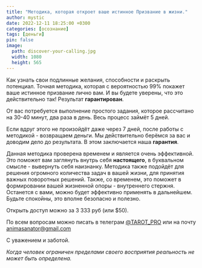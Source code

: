 ```yaml
---
title: "Методика, которая откроет ваше истинное Призвание в жизни."
author: mystic
date: 2022-12-11 18:25:00 +0300
categories: [осознание]
tags: [деньги]
pin: false
image:
  path: discover-your-calling.jpg        
  width: 1080
  height: 565
---
```


Как узнать свои подлинные желания, способности и раскрыть потенциал. Точная методика, которая с вероятностью 99% покажет ваше истинное призвание лично вам. И вы будете уверены, что это действительно так! Результат **гарантирован**. 

От вас потребуется выполнение простого задания, которое рассчитано на 30-40 минут, два раза в день. Весь процесс займёт 5 дней. 

Если вдруг этого не произойдёт даже через 7 дней, после работы с методикой - возвращаем деньги.
Мы действительно берёмся за вас и доводим дело до результата. В этом заключается наша **гарантия**.

Данная методика проверена временем и является очень эффективной. Это поможет вам заглянуть внутрь себя **настоящего**, в буквальном смысле - вывернуть себя наизнанку. Методика также подойдёт для решения огромного количества задач в вашей жизни, для принятия важных поворотных решений. Также, со временем, это поможет в формировании вашей жизненной опоры - внутреннего стержня. Останется с вами, можно будет эффективно применять в дальнейшем. Будьте спокойны, это вполне безопасно и полезно.

Открыть доступ можно за 3 333 руб (или $50). 

По всем вопросам можно писать в телеграм [@TAROT_PRO](https://t.me/TAROT_PRO) или на почту [animasanator@gmail.com](mailto:animasanator@gmail.com)

С уважением и заботой.

*Когда человек ограничен пределами своего восприятия реальность не может быть определена.*

